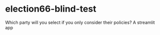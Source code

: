# election66-blind-test
Which party will you select if you only consider their policies? A streamlit app
